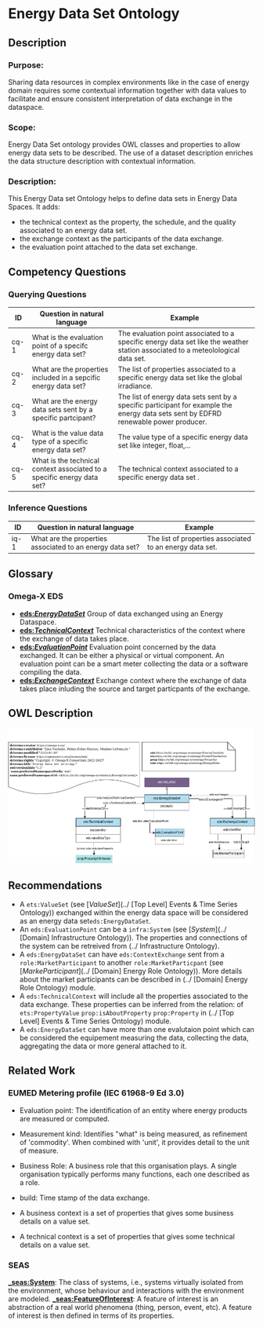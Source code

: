 # Energy Data Set Ontology

## Description
### Purpose:
Sharing data resources in complex environments like in the case of energy domain requires some contextual information together with data values to facilitate and ensure consistent interpretation of data exchange in the dataspace. 
### Scope:
Energy Data Set ontology provides OWL classes and properties to allow energy data sets to be described. The use of a dataset description enriches the data structure description with contextual information.
### Description:
This Energy Data set Ontology helps to define data sets in Energy Data Spaces. It adds:
- the technical context as the property, the schedule, and the quality associated to an energy data set.
- the exchange context as the participants of the data exchange.
- the evaluation point attached to the data set exchange.

## Competency Questions

### Querying Questions
| ID | Question in natural language | Example
|---|---|---|
| cq-1 |What is the evaluation point of a specifc energy data set?  | The evaluation point associated to a specific energy data set like the weather station associated to a meteolological data set.|
| cq-2 |What are the properties included in a sepcific  energy data set?   | The list of properties  associated to a specific energy data set like the global irradiance.|
| cq-3 | What are the energy data sets sent by a specific partcipant?  | The list of energy data sets sent by a specific participant for example the energy data sets sent by EDFRD renewable power producer.|
| cq-4 |  What is the value data type of a specific energy data set?  | The value type of a specific energy data set like integer, float,...|
| cq-5 |  What is the technical context associated to a specific energy data set?  | The technical context associated to a specific energy data set .|
### Inference Questions
| ID | Question in natural language | Example
|---|---|---|
| iq-1| What are the properties associated to an energy data set? | The list of properties associated to an energy data set.|

## Glossary
### Omega-X EDS
* [**eds:_EnergyDataSet_**](https://w3id.org/omega-x/ontolgy/EnergyDataSet/EnergyDataSet)
Group of data exchanged using an Energy Dataspace. 
* [**eds:_TechnicalContext_**](https://w3id.org/omega-x/ontolgy/EnergyDataSet/TechnicalContext)
Technical characteristics of the context where the exchange of data takes place.
* [**eds:_EvaluationPoint_**](https://w3id.org/omega-x/ontolgy/EnergyDataSet/EvaluationPoint)
Evaluation point concerned by the data exchanged. It can be either a physical or virtual component. An evaluation point can be a smart meter collecting the data or a software compiling the data.
* [**eds:_ExchangeContext_**](https://w3id.org/omega-x/ontolgy/EnergyDataSet/ExchangeContext)
Exchange context where the exchange of data takes place inluding the source and target particpants of the exchange.
## OWL Description

![Diagram](./EDSModule-v1.1.png)

## Recommendations
- A `ets:ValueSet` (see [_ValueSet_](../  [Top Level] Events & Time Series Ontology)) exchanged within the energy data space will be considered as an energy data set`eds:EnergyDataSet`. 
- An `eds:EvaluationPoint` can be a `infra:System` (see [_System_](../ [Domain] Infrastructure Ontology)). The properties and connections of the system can be retreived from (../  Infrastructure Ontology).
- A `eds:EnergyDataSet` can have `eds:ContextExchange` sent from a `role:MarketParticipant` to another `role:MarketParticpant` (see [_MarkeParticipant_](../  [Domain] Energy Role Ontology)). More details about the market participants can be described in (../  [Domain] Energy Role Ontology) module.
- A `eds:TechnicalContext` will include all the properties associated to the data exchange. These properties can be inferred from the relation: of `ets:PropertyValue` `prop:isAboutProperty` `prop:Property` in  (../  [Top Level] Events & Time Series Ontology) module.
- A `eds:EnergyDataSet` can have more than one evalutaion point which can be considered the equipement measuring the data, collecting the data, aggregating the data or more general attached to it.
## Related Work
### EUMED Metering profile (IEC 61968-9 Ed 3.0)
* Evaluation point: The identification of an entity where energy products are measured or computed.

* Measurement kind: Identifies "what" is being measured, as refinement of 'commodity'. When
combined with 'unit', it provides detail to the unit of measure.
* Business Role: A business role that this organisation plays. A single organisation
typically performs many functions, each one described as a role.
* build: Time stamp of the data exchange.
* A business context is a set of properties that gives some business details on a value set.
* A technical context is a set of properties that gives some technical details on a value set.

### SEAS
 [**_seas:System**](https://w3id.org/seas/System): The class of systems, i.e., systems virtually isolated from the environment, whose behaviour and interactions with the environment are modeled.
 [**_seas:FeatureOfInterest**](https://w3id.org/seas/FeatureOfInterest): A feature of interest is an abstraction of a real world phenomena (thing, person, event, etc). A feature of interest is then defined in terms of its properties.